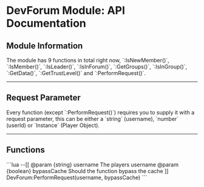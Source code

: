 <h1>DevForum Module: API Documentation</h1>
<h2>Module Information</h2>
The module has 9 functions in total right now, `:IsNewMember()`, `:IsMember()`, `:IsLeader()`, `:IsInForum()`, `:GetGroups()`, `:IsInGroup()`, `:GetData()`, `:GetTrustLevel()` and `:PerformRequest()`.

<hr>
<h2>Request Parameter</h2>
Every function (except `:PerformRequest()`) requires you to supply it with a request parameter, this can be either a `string` (username), `number` (userId) or `Instance` (Player Object).

<hr>
<h2>Functions</h2>
```lua
--[[
	@param {string} username The players username
	@param {boolean} bypassCache Should the function bypass the cache
]]
DevForum:PerformRequest(username, bypassCache)
```